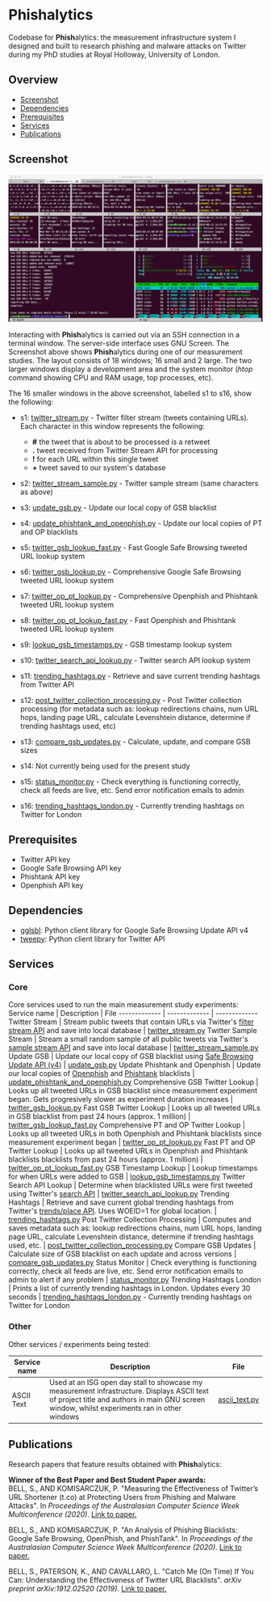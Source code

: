 # Phishalytics #

Codebase for <b>Phish</b>alytics: the measurement infrastructure system I designed and built to research phishing and malware attacks on Twitter during my PhD studies at Royal Holloway, University of London.

## Overview ##

- [Screenshot](#screenshot "Screenshot")
- [Dependencies](#dependencies "Dependencies")
- [Prerequisites](#prerequisites "prerequisites")
- [Services](#services "Services")
- [Publications](#publications "Publications")

## Screenshot ##
![phishalytics terminal screenshot](https://github.com/sjbell/phishalytics/blob/master/terminal-screenshot.png?raw=true)

Interacting with <b>Phish</b>alytics is carried out via an SSH connection in a terminal window. The server-side interface uses GNU Screen. The Screenshot above shows <b>Phish</b>alytics during one of our measurement studies. The layout consists of 18 windows; 16 small and 2 large. The two larger windows display a development area and the system monitor (<i>htop</i> command showing CPU and RAM usage, top processes, etc). 

The 16 smaller windows in the above screenshot, labelled s1 to s16, show the following:

- s1:  [twitter_stream.py](https://github.com/sjbell/phishalytics/blob/master/src/twitter_stream.py "twitter_stream.py") - Twitter filter stream (tweets containing URLs). Each character in this window represents the following:
  - <b>#</b> the tweet that is about to be processed is a retweet
  - <b>.</b> tweet received from Twitter Stream API for processing
  - <b>!</b> for each URL within this single tweet
  - <b>+</b> tweet saved to our system's database

- s2: [twitter_stream_sample.py](https://github.com/sjbell/phishalytics/blob/master/src/twitter_stream_sample.py "twitter_stream_sample.py") - Twitter sample stream (same characters as above)
- s3: [update_gsb.py](https://github.com/sjbell/phishalytics/blob/master/src/update_gsb.py "update_gsb.py") - Update our local copy of GSB blacklist
- s4: [update_phishtank_and_openphish.py](https://github.com/sjbell/phishalytics/blob/master/src/update_phishtank_and_openphish.py "update_phishtank_and_openphish.py") - Update our local copies of PT and OP blacklists
- s5: [twitter_gsb_lookup_fast.py](https://github.com/sjbell/phishalytics/blob/master/src/twitter_gsb_lookup_fast.py "twitter_gsb_lookup_fast.py") - Fast Google Safe Browsing tweeted URL lookup system
- s6: [twitter_gsb_lookup.py](https://github.com/sjbell/phishalytics/blob/master/src/twitter_gsb_lookup.py "twitter_gsb_lookup.py") - Comprehensive Google Safe Browsing tweeted URL lookup system
- s7: [twitter_op_pt_lookup.py](https://github.com/sjbell/phishalytics/blob/master/src/twitter_op_pt_lookup.py "twitter_op_pt_lookup.py") - Comprehensive Openphish and Phishtank tweeted URL lookup system
- s8: [twitter_op_pt_lookup_fast.py](https://github.com/sjbell/phishalytics/blob/master/src/twitter_op_pt_lookup_fast.py "twitter_op_pt_lookup_fast.py") - Fast Openphish and Phishtank tweeted URL lookup system
- s9: [lookup_gsb_timestamps.py](https://github.com/sjbell/phishalytics/blob/master/src/lookup_gsb_timestamps.py "lookup_gsb_timestamps.py")  - GSB timestamp lookup system
- s10: [twitter_search_api_lookup.py](https://github.com/sjbell/phishalytics/blob/master/src/twitter_search_api_lookup.py "twitter_search_api_lookup.py") - Twitter search API lookup system
- s11: [trending_hashtags.py](https://github.com/sjbell/phishalytics/blob/master/src/trending_hashtags.py "trending_hashtags.py") - Retrieve and save current trending hashtags from Twitter API
- s12: [post_twitter_collection_processing.py](https://github.com/sjbell/phishalytics/blob/master/src/post_twitter_collection_processing.py "post_twitter_collection_processing.py") - Post Twitter collection processing (for metadata such as: lookup redirections chains, num URL hops, landing page URL, calculate Levenshtein distance, determine if trending hashtags used, etc)
- s13: [compare_gsb_updates.py](https://github.com/sjbell/phishalytics/blob/master/src/compare_gsb_updates.py "compare_gsb_updates.py") - Calculate, update, and compare GSB sizes
- s14: Not currently being used for the present study
- s15: [status_monitor.py](https://github.com/sjbell/phishalytics/blob/master/src/status_monitor.py "status_monitor.py") - Check everything is functioning correctly, check all feeds are live, etc. Send error notification emails to admin
- s16: [trending_hashtags_london.py](https://github.com/sjbell/phishalytics/blob/master/src/trending_hashtags_london.py "trending_hashtags_london.py") - Currently trending hashtags on Twitter for London


## Prerequisites ##
- Twitter API key
- Google Safe Browsing API key
- Phishtank API key
- Openphish API key


## Dependencies ##
- [gglsbl](https://github.com/afilipovich/gglsbl "ggbsbl"): Python client library for Google Safe Browsing Update API v4
- [tweepy](https://github.com/tweepy/tweepy "tweepy"): Python client library for Twitter API 


## Services ##

### Core ###
Core services used to run the main measurement study experiments:
Service name  | Description | File
------------- | ------------- | ------------- 
Twitter Stream |  Stream public tweets that contain URLs via Twitter's [filter stream API](https://developer.twitter.com/en/docs/tweets/filter-realtime/api-reference/post-statuses-filter "filter stream API") and save into local database |   [twitter_stream.py](https://github.com/sjbell/phishalytics/blob/master/src/twitter_stream.py "twitter_stream.py")
Twitter Sample Stream  | Stream a small random sample of all public tweets via Twitter's [sample stream API](https://developer.twitter.com/en/docs/tweets/sample-realtime/overview/get_statuses_sample "sample stream API") and save into local database | [twitter_stream_sample.py](https://github.com/sjbell/phishalytics/blob/master/src/twitter_stream_sample.py "twitter_stream_sample.py")
Update GSB | Update our local copy of GSB blacklist using [Safe Browsing Update API (v4)](https://developers.google.com/safe-browsing/v4/update-api "Safe Browsing Update API (v4)") | [update_gsb.py](https://github.com/sjbell/phishalytics/blob/master/src/update_gsb.py "update_gsb.py")
Update Phishtank and Openphish | Update our local copies of [Openphish](https://openphish.com/ "Openphish") and [Phishtank](https://www.phishtank.com/ "Phishtank") blacklists | [update_phishtank_and_openphish.py](https://github.com/sjbell/phishalytics/blob/master/src/update_phishtank_and_openphish.py "update_phishtank_and_openphish.py")
Comprehensive GSB Twitter Lookup | Looks up all tweeted URLs in GSB blacklist since measurement experiment began. Gets progresively slower as experiment duration increases | [twitter_gsb_lookup.py](https://github.com/sjbell/phishalytics/blob/master/src/twitter_gsb_lookup.py "twitter_gsb_lookup.py")
Fast GSB Twitter Lookup | Looks up all tweeted URLs in GSB blacklist from past 24 hours (approx. 1 million) | [twitter_gsb_lookup_fast.py](https://github.com/sjbell/phishalytics/blob/master/src/twitter_gsb_lookup_fast.py "twitter_gsb_lookup_fast.py")
Comprehensive PT and OP Twitter Lookup | Looks up all tweeted URLs in both Openphish and Phishtank blacklists since measurement experiment began | [twitter_op_pt_lookup.py](https://github.com/sjbell/phishalytics/blob/master/src/twitter_op_pt_lookup.py "twitter_op_pt_lookup.py")
Fast PT and OP Twitter Lookup | Looks up all tweeted URLs in Openphish and Phishtank blacklists blacklists from past 24 hours (approx. 1 million) | [twitter_op_pt_lookup_fast.py](https://github.com/sjbell/phishalytics/blob/master/src/twitter_op_pt_lookup_fast.py "twitter_op_pt_lookup_fast.py")
GSB Timestamp Lookup | Lookup timestamps for when URLs were added to GSB | [lookup_gsb_timestamps.py](https://github.com/sjbell/phishalytics/blob/master/src/lookup_gsb_timestamps.py "lookup_gsb_timestamps.py")
Twitter Search API Lookup | Determine when blacklisted URLs were first tweeted using Twitter's [search API](https://developer.twitter.com/en/docs/tweets/search/api-reference/get-search-tweets "search API") | [twitter_search_api_lookup.py](https://github.com/sjbell/phishalytics/blob/master/src/twitter_search_api_lookup.py "twitter_search_api_lookup.py")
Trending Hashtags | Retrieve and save current global trending hashtags from Twitter's [trends/place API](https://developer.twitter.com/en/docs/trends/trends-for-location/api-reference/get-trends-place "trends/place API"). Uses WOEID=1 for global location. | [trending_hashtags.py](https://github.com/sjbell/phishalytics/blob/master/src/trending_hashtags.py "trending_hashtags.py")
Post Twitter Collection Processing | Computes and saves metadata such as: lookup redirections chains, num URL hops, landing page URL, calculate Levenshtein distance, determine if trending hashtags used, etc. | [post_twitter_collection_processing.py](https://github.com/sjbell/phishalytics/blob/master/src/post_twitter_collection_processing.py "post_twitter_collection_processing.py")
Compare GSB Updates | Calculate size of GSB blacklist on each update and across versions | [compare_gsb_updates.py](https://github.com/sjbell/phishalytics/blob/master/src/compare_gsb_updates.py "compare_gsb_updates.py")
Status Monitor | Check everything is functioning correctly, check all feeds are live, etc. Send error notification emails to admin to alert if any problem | [status_monitor.py](https://github.com/sjbell/phishalytics/blob/master/src/status_monitor.py "status_monitor.py")
Trending Hashtags London | Prints a list of currently trending hashtags in London. Updates every 30 seconds | [trending_hashtags_london.py](https://github.com/sjbell/phishalytics/blob/master/src/trending_hashtags_london.py "trending_hashtags_london.py") - Currently trending hashtags on Twitter for London

### Other ###
Other services / experiments being tested:

Service name  | Description | File
------------- | ------------- | ------------- 
ASCII Text | Used at an ISG open day stall to showcase my measurement infrastructure. Displays ASCII text of project title and authors in main GNU screen window, whilst experiments ran in other windows | [ascii_text.py](https://github.com/sjbell/phishalytics/blob/master/src/other/ascii_text.py)


## Publications ##

Research papers that feature results obtained with <b>Phish</b>alytics:

<b>Winner of the Best Paper and Best Student Paper awards:</b><br />BELL, S., AND KOMISARCZUK, P. "Measuring the Effectiveness of Twitter’s URL Shortener (t.co) at Protecting Users from Phishing and Malware Attacks". In <i>Proceedings of the Australasian Computer Science Week Multiconference (2020)</i>. <a href="https://dl.acm.org/doi/abs/10.1145/3373017.3373019" target="_new">Link to paper.</a>

BELL, S., AND KOMISARCZUK, P. "An Analysis of Phishing Blacklists: Google Safe Browsing, OpenPhish, and PhishTank". In <i>Proceedings of the Australasian Computer Science Week Multiconference (2020)</i>. <a href="https://dl.acm.org/doi/abs/10.1145/3373017.3373020" target="_new">Link to paper.</a>

BELL, S., PATERSON, K., AND CAVALLARO, L. "Catch Me (On Time) If You Can: Understanding the Effectiveness of Twitter URL Blacklists". <i>arXiv preprint arXiv:1912.02520 (2019)</i>. <a href="https://arxiv.org/abs/1912.02520" target="_new">Link to paper.</a>

